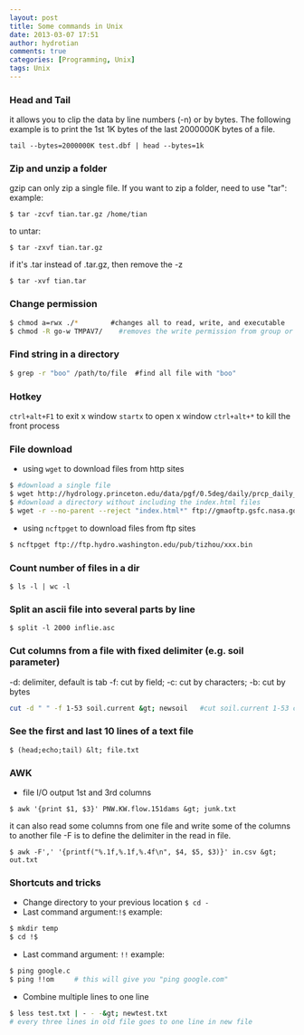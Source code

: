 ```yaml
---
layout: post
title: Some commands in Unix
date: 2013-03-07 17:51
author: hydrotian
comments: true
categories: [Programming, Unix]
tags: Unix
---
```

### Head and Tail

it allows you to clip the data by line numbers (-n) or by bytes. The following example is to print the 1st 1K bytes of the last 2000000K bytes of a file.

`tail --bytes=2000000K test.dbf | head --bytes=1k`

### Zip and unzip a folder

gzip can only zip a single file. If you want to zip a folder, need to use "tar":
example:

`$ tar -zcvf tian.tar.gz /home/tian`

to untar:

`$ tar -zxvf tian.tar.gz`

if it's .tar instead of .tar.gz, then remove the -z

`$ tar -xvf tian.tar`

### Change permission

```bash
$ chmod a=rwx ./*        #changes all to read, write, and executable
$ chmod -R go-w TMPAV7/    #removes the write permission from group or other for all files in TMPAV7 directory
```
### Find string in a directory
```bash 
$ grep -r "boo" /path/to/file  #find all file with "boo" 
```
### Hotkey
`ctrl+alt+F1` to exit x window
`startx` to open x window
`ctrl+alt+*` to kill the front process
### File download
- using `wget` to download files from http sites
```bash
$ #download a single file
$ wget http://hydrology.princeton.edu/data/pgf/0.5deg/daily/prcp_daily_1948-1948.nc
$ #download a directory without including the index.html files
$ wget -r --no-parent --reject "index.html*" ftp://gmaoftp.gsfc.nasa.gov/pub/data/sarith/TianZhou/
```
- using `ncftpget` to download files from ftp sites
```bash
$ ncftpget ftp://ftp.hydro.washington.edu/pub/tizhou/xxx.bin
```

### Count number of files in a dir
`$ ls -l | wc -l`
### Split an ascii file into several parts by line
`$ split -l 2000 inflie.asc`
### Cut columns from a file with fixed delimiter (e.g. soil parameter)
-d: delimiter, default is tab
-f: cut by field; -c: cut by characters; -b: cut by bytes
```bash
cut -d " " -f 1-53 soil.current &gt; newsoil   #cut soil.current 1-53 columns by space
```
### See the first and last 10 lines of a text file
`$ (head;echo;tail) &lt; file.txt`

### AWK
- file I/O
output 1st and 3rd columns

`$ awk '{print $1, $3}' PNW.KW.flow.151dams &gt; junk.txt`

it can also read some columns from one file and write some of the columns to another file -F is to define the delimiter in the read in file.

`$ awk -F',' '{printf("%.1f,%.1f,%.4f\n", $4, $5, $3)}' in.csv &gt; out.txt`

### Shortcuts and tricks
- Change directory to your previous location
`$ cd -`
- Last command argument:`!$`
example:
```bash
$ mkdir temp
$ cd !$
```
- Last command argument: `!!`
example:
```bash
$ ping google.c
$ ping !!om     # this will give you "ping google.com"
```
- Combine multiple lines to one line
```bash
$ less test.txt | - - -&gt; newtest.txt   
# every three lines in old file goes to one line in new file
```
